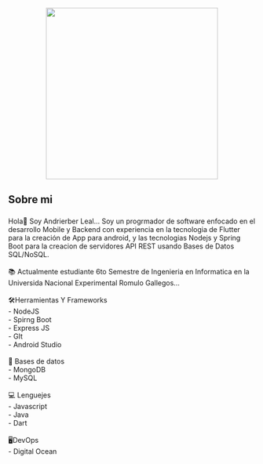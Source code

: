 <br clear="both">

<div align="center">
  <img height="350" src="https://i.ibb.co/Btnb188/Proflie-banner.png"  />
</div>

###

<h2 align="left">Sobre mi</h2>

###

<p align="left">Hola👋 Soy Andrierber Leal... Soy un progrmador de software enfocado en el desarrollo Mobile y Backend con experiencia en la tecnologia de Flutter para la creación de App para android, y las tecnologias Nodejs y Spring Boot para la creacion de servidores API REST usando Bases de Datos SQL/NoSQL.  <br><br>📚 Actualmente estudiante 6to Semestre de Ingenieria en Informatica en la Universida Nacional Experimental Romulo Gallegos...<br><br>🛠Herramientas Y Frameworks<br>    - NodeJS<br>    - Spirng Boot<br>    - Express JS<br>    - GIt<br>    - Android Studio<br><br>💾 Bases de datos<br>    - MongoDB<br>    - MySQL<br><br>💻 Lenguejes<br>    - Javascript<br>    - Java<br>    - Dart<br><br>🖥DevOps<br>    - Digital Ocean</p>

###

<p align="left"></p>

###
